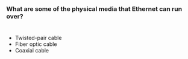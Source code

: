 ### What are some of the physical media that Ethernet can run over?

#

* Twisted-pair cable
* Fiber optic cable
* Coaxial cable